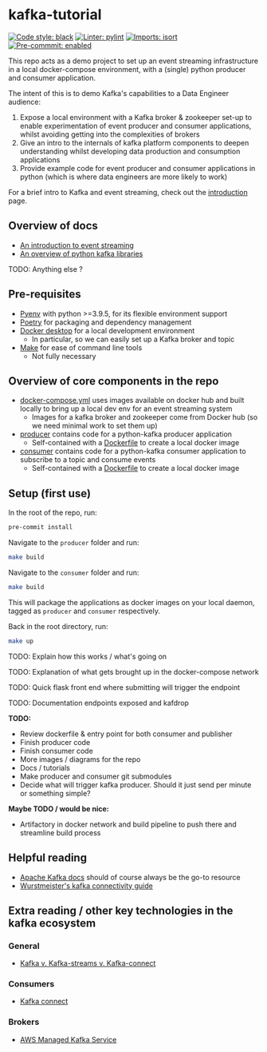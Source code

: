 # kafka-tutorial

[![Code style: black](https://img.shields.io/badge/code%20style-black-000000.svg)](https://github.com/psf/black)
[![Linter: pylint](https://img.shields.io/badge/%20linter-pylint-%231674b1?style=flat)](https://github.com/PyCQA/pylint)
[![Imports: isort](https://img.shields.io/badge/%20imports-isort-%231674b1?style=flat&labelColor=ef8336)](https://pycqa.github.io/isort/)
[![Pre-commmit: enabled](https://img.shields.io/badge/pre--commit-enabled-brightgreen?logo=pre-commit&logoColor=white)](https://pre-commit.com/)

This repo acts as a demo project to set up an event streaming infrastructure in a local docker-compose environment, with
a (single) python producer and consumer application.

The intent of this is to demo Kafka's capabilities to a Data Engineer audience:
1) Expose a local environment with a Kafka broker & zookeeper set-up to enable experimentation of event producer and
consumer applications, whilst avoiding getting into the complexities of brokers
2) Give an intro to the internals of kafka platform components to deepen understanding whilst developing data production
 and consumption applications
3) Provide example code for event producer and consumer applications in python (which is where data engineers are more
 likely to work)

For a brief intro to Kafka and event streaming, check out the [introduction](./docs/INTRO.md) page.

## Overview of docs

* [An introduction to event streaming](./docs/INTRO.md)
* [An overview of python kafka libraries](./docs/PYTHON-KAFKA.md)

TODO: Anything else ?

## Pre-requisites

* [Pyenv](https://github.com/pyenv/pyenv) with python >=3.9.5, for its flexible environment support
* [Poetry](https://python-poetry.org/) for packaging and dependency management
* [Docker desktop](https://www.docker.com/products/docker-desktop/) for a local development environment
  * In particular, so we can easily set up a Kafka broker and topic
* [Make](https://www.gnu.org/software/make/) for ease of command line tools
  * Not fully necessary

## Overview of core components in the repo

* [docker-compose.yml](./docker-compose.yml) uses images available on docker hub and built locally to bring up a local dev
env for an event streaming system
  * Images for a kafka broker and zookeeper come from Docker hub (so we need minimal work to set them up)
* [producer](./producer) contains code for a python-kafka producer application
  * Self-contained with a [Dockerfile](./producer/Dockerfile) to create a local docker image
* [consumer](./consumer) contains code for a python-kafka consumer application to subscribe to a topic and consume events
  * Self-contained with a [Dockerfile](./producer/Dockerfile) to create a local docker image



## Setup (first use)

In the root of the repo, run:
```bash
pre-commit install
```

Navigate to the `producer` folder and run:
```bash
make build
```

Navigate to the `consumer` folder and run:
```bash
make build
```

This will package the applications as docker images on your local daemon, tagged as `producer` and `consumer` respectively.

Back in the root directory, run:

```bash
make up
```

TODO: Explain how this works / what's going on

TODO: Explanation of what gets brought up in the docker-compose network

TODO: Quick flask front end where submitting will trigger the endpoint

TODO: Documentation endpoints exposed and kafdrop


**TODO:**
* Review dockerfile & entry point for both consumer and publisher
* Finish producer code
* Finish consumer code
* More images / diagrams for the repo
* Docs / tutorials
* Make producer and consumer git submodules
* Decide what will trigger kafka producer. Should it just send per minute or something simple?

**Maybe TODO / would be nice:**
* Artifactory in docker network and build pipeline to push there and streamline build process


## Helpful reading

* [Apache Kafka docs](https://kafka.apache.org/documentation/) should of course always be the go-to resource
* [Wurstmeister's kafka connectivity guide](https://github.com/wurstmeister/kafka-docker/wiki)


## Extra reading / other key technologies in the kafka ecosystem

### General
* [Kafka v. Kafka-streams v. Kafka-connect](https://www.tutorialworks.com/kafka-vs-streams-vs-connect/)

### Consumers
* [Kafka connect](https://docs.confluent.io/platform/current/connect/index.html#:~:text=Kafka%20Connect%20is%20a%20free,Kafka%20Connect%20for%20Confluent%20Platform.)

### Brokers
* [AWS Managed Kafka Service](https://aws.amazon.com/msk/)
